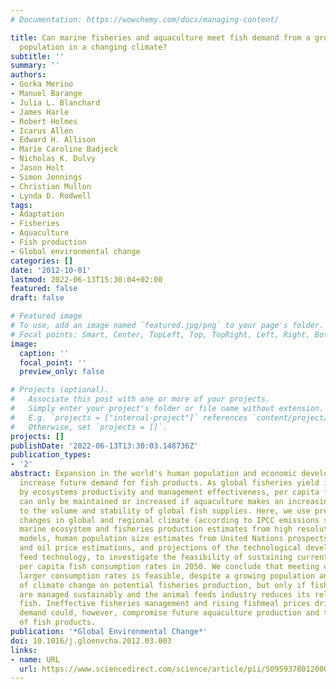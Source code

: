 ```yaml
---
# Documentation: https://wowchemy.com/docs/managing-content/

title: Can marine fisheries and aquaculture meet fish demand from a growing human
  population in a changing climate?
subtitle: ''
summary: ''
authors:
- Gorka Merino
- Manuel Barange
- Julia L. Blanchard
- James Harle
- Robert Holmes
- Icarus Allen
- Edward H. Allison
- Marie Caroline Badjeck
- Nicholas K. Dulvy
- Jason Holt
- Simon Jennings
- Christian Mullon
- Lynda D. Rodwell
tags:
- Adaptation
- Fisheries
- Aquaculture
- Fish production
- Global environmental change
categories: []
date: '2012-10-01'
lastmod: 2022-06-13T15:30:04+02:00
featured: false
draft: false

# Featured image
# To use, add an image named `featured.jpg/png` to your page's folder.
# Focal points: Smart, Center, TopLeft, Top, TopRight, Left, Right, BottomLeft, Bottom, BottomRight.
image:
  caption: ''
  focal_point: ''
  preview_only: false

# Projects (optional).
#   Associate this post with one or more of your projects.
#   Simply enter your project's folder or file name without extension.
#   E.g. `projects = ["internal-project"]` references `content/project/deep-learning/index.md`.
#   Otherwise, set `projects = []`.
projects: []
publishDate: '2022-06-13T13:30:03.148736Z'
publication_types:
- '2'
abstract: Expansion in the world's human population and economic development will
  increase future demand for fish products. As global fisheries yield is constrained
  by ecosystems productivity and management effectiveness, per capita fish consumption
  can only be maintained or increased if aquaculture makes an increasing contribution
  to the volume and stability of global fish supplies. Here, we use predictions of
  changes in global and regional climate (according to IPCC emissions scenario A1B),
  marine ecosystem and fisheries production estimates from high resolution regional
  models, human population size estimates from United Nations prospects, fishmeal
  and oil price estimations, and projections of the technological development in aquaculture
  feed technology, to investigate the feasibility of sustaining current and increased
  per capita fish consumption rates in 2050. We conclude that meeting current and
  larger consumption rates is feasible, despite a growing population and the impacts
  of climate change on potential fisheries production, but only if fish resources
  are managed sustainably and the animal feeds industry reduces its reliance on wild
  fish. Ineffective fisheries management and rising fishmeal prices driven by greater
  demand could, however, compromise future aquaculture production and the availability
  of fish products.
publication: '*Global Environmental Change*'
doi: 10.1016/j.gloenvcha.2012.03.003
links:
- name: URL
  url: https://www.sciencedirect.com/science/article/pii/S0959378012000271
---
```

